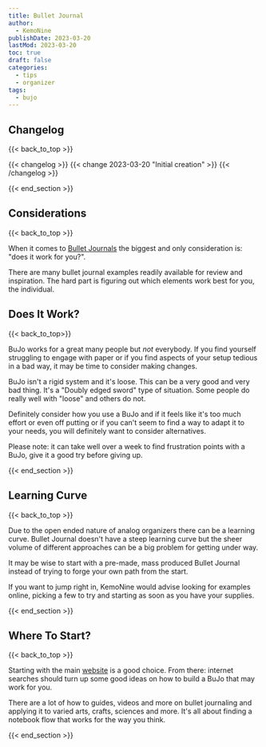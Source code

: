 ```yaml
---
title: Bullet Journal
author: 
  - KemoNine
publishDate: 2023-03-20
lastMod: 2023-03-20
toc: true
draft: false
categories:
  - tips
  - organizer
tags:
  - bujo
---
```


## Changelog
{{< back_to_top >}}

{{< changelog >}}
{{< change 2023-03-20 "Initial creation" >}}
{{< /changelog >}}

{{< end_section >}}

## Considerations
{{< back_to_top >}}

When it comes to [Bullet Journals](https://bulletjournal.com/) the biggest and only consideration is: "does it work for you?".

There are many bullet journal examples readily available for review and inspiration. The hard part is figuring out which elements work best for you, the individual.

## Does It Work?
{{< back_to_top>}}

BuJo works for a great many people but *not* everybody. If you find yourself struggling to engage with paper or if you find aspects of your setup tedious in a bad way, it may be time to consider making changes.

BuJo isn't a rigid system and it's loose. This can be a very good and very bad thing. It's a "Doubly edged sword" type of situation. Some people do really well with "loose" and others do not.

Definitely consider how you use a BuJo and if it feels like it's too much effort or even off putting or if you can't seem to find a way to adapt it to your needs, you will definitely want to consider alternatives.

Please note: it can take well over a week to find frustration points with a BuJo, give it a good try before giving up.

{{< end_section >}}

## Learning Curve
{{< back_to_top >}}

Due to the open ended nature of analog organizers there can be a learning curve. Bullet Journal doesn't have a steep learning curve but the sheer volume of different approaches can be a big problem for getting under way.

It may be wise to start with a pre-made, mass produced Bullet Journal instead of trying to forge your own path from the start.

If you want to jump right in, KemoNine would advise looking for examples online, picking a few to try and starting as soon as you have your supplies.

{{< end_section >}}

## Where To Start?
{{< back_to_top >}}

Starting with the main [website](https://bulletjournal.com/) is a good choice. From there: internet searches should turn up some good ideas on how to build a BuJo that may work for you.

There are a lot of how to guides, videos and more on bullet journaling and applying it to varied arts, crafts, sciences and more. It's all about finding a notebook flow that works for the way you think.

{{< end_section >}}
